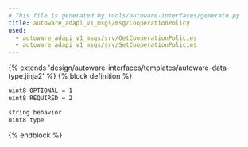 ```yaml
---
# This file is generated by tools/autoware-interfaces/generate.py
title: autoware_adapi_v1_msgs/msg/CooperationPolicy
used:
  - autoware_adapi_v1_msgs/srv/GetCooperationPolicies
  - autoware_adapi_v1_msgs/srv/SetCooperationPolicies
---
```


{% extends 'design/autoware-interfaces/templates/autoware-data-type.jinja2' %}
{% block definition %}

```txt
uint8 OPTIONAL = 1
uint8 REQUIRED = 2

string behavior
uint8 type
```

{% endblock %}

